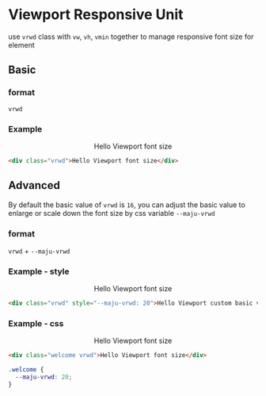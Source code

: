 # Viewport Responsive Unit
use `vrwd` class with `vw`, `vh`, `vmin` together to manage responsive font size for element

## Basic

### format
`vrwd`

### Example
<div style="width: 80%;max-width: 500px;margin: auto;text-align: center;">
  <div class="vrwd">Hello Viewport font size</div>
</div>

```html
<div class="vrwd">Hello Viewport font size</div>
```

## Advanced
By default the basic value of `vrwd` is `16`, you can adjust the basic value to enlarge or scale down the font size by css variable `--maju-vrwd`

### format
`vrwd` + `--maju-vrwd`

### Example - style

<div style="width: 80%;max-width: 500px;margin: auto;text-align: center;">
  <div class="vrwd" style="--maju-vrwd: 20">Hello Viewport font size</div>
</div>

```html
<div class="vrwd" style="--maju-vrwd: 20">Hello Viewport custom basic value</div>
```

### Example - css

<div style="width: 80%;max-width: 500px;margin: auto;text-align: center;">
  <div class="vrwd-welcome vrwd">Hello Viewport font size</div>
</div>

<style>
.vrwd-welcome {
  --maju-vrwd: 20;
}
</style>

```html
<div class="welcome vrwd">Hello Viewport font size</div>
```

```css
.welcome {
  --maju-vrwd: 20;
}
```